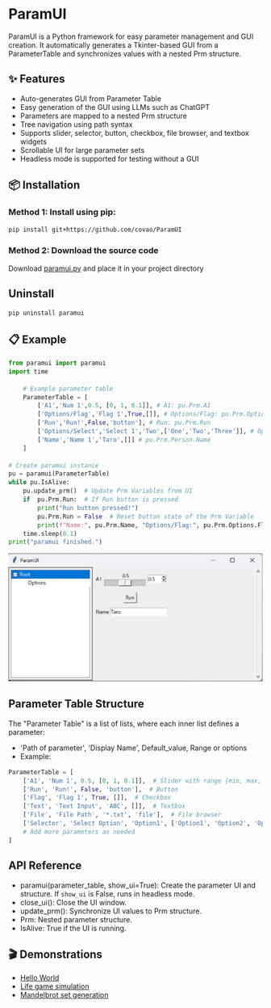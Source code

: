# ParamUI

ParamUI is a Python framework for easy parameter management and GUI creation. It automatically generates a Tkinter-based GUI from a ParameterTable and synchronizes values with a nested Prm structure.

## ✨ Features
- Auto-generates GUI from Parameter Table
- Easy generation of the GUI using LLMs such as ChatGPT
- Parameters are mapped to a nested Prm structure
- Tree navigation using path syntax
- Supports slider, selector, button, checkbox, file browser, and textbox widgets
- Scrollable UI for large parameter sets
- Headless mode is supported for testing without a GUI

## 📦 Installation
### Method 1: Install using pip:
```bash
pip install git+https://github.com/covao/ParamUI
```
### Method 2: Download the source code
Download [paramui.py](./paramui/paramui.py) and place it in your project directory

## Uninstall
```bash
pip uninstall paramui
```

## 📋 Example
~~~python
from paramui import paramui
import time

    # Example parameter table
    ParameterTable = [
        ['A1','Num 1',0.5, [0, 1, 0.1]], # A1: pu.Prm.A1
        ['Options/Flag','Flag 1',True,[]], # Options/Flag: pu.Prm.Options.Flag
        ['Run','Run!',False,'button'], # Run: pu.Prm.Run
        ['Options/Select','Select 1','Two',['One','Two','Three']], # Options/Select: pu.Prm.Options.Select
        ['Name','Name 1','Taro',[]] # pu.Prm.Person.Name
    ]

# Create paramui instance
pu = paramui(ParameterTable)
while pu.IsAlive:
    pu.update_prm()  # Update Prm Variables from UI
    if  pu.Prm.Run:  # If Run button is pressed
        print("Run button pressed!")
        pu.Prm.Run = False  # Reset button state of the Prm Variable
        print(f"Name:", pu.Prm.Name, "Options/Flag:", pu.Prm.Options.Flag, "A1:", pu.Prm.A1)
    time.sleep(0.1)
print("paramui finished.")
~~~

![ParamUI Example](./paramui_example.gif)

## Parameter Table Structure
The "Parameter Table" is a list of lists, where each inner list defines a parameter:
- 'Path of parameter', 'Display Name', Default_value, Range or options
- Example:
```python
ParameterTable = [
    ['A1', 'Num 1', 0.5, [0, 1, 0.1]],  # Slider with range [min, max, step]
    ['Run', 'Run!', False, 'button'],  # Button
    ['Flag', 'Flag 1', True, []],  # Checkbox
    ['Text', 'Text Input', 'ABC', []],  # Textbox
    ['File', 'File Path', '*.txt', 'file'],  # File browser
    ['Selector', 'Select Option', 'Option1', ['Option1', 'Option2', 'Option3']],  # Selector with options
    # Add more parameters as needed
]
```
 
## API Reference
- paramui(parameter_table, show_ui=True): Create the parameter UI and structure. If `show_ui` is False, runs in headless mode.
- close_ui(): Close the UI window.
- update_prm(): Synchronize UI values to Prm structure.
- Prm: Nested parameter structure.
- IsAlive: True if the UI is running.

## 🎬 Demonstrations
- [Hello World](./example/hello_world.py)
- [Life game simulation](./example/lifegame_paramui.py)
- [Mandelbrot set generation](./example/mandelbrot_paramui.py)

